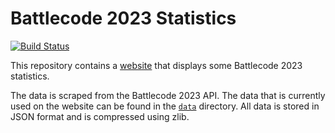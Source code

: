 # Battlecode 2023 Statistics

[![Build Status](https://github.com/jmerle/battlecode-2023-statistics/workflows/Build/badge.svg)](https://github.com/jmerle/battlecode-2023-statistics/actions/workflows/build.yml)

This repository contains a [website](https://jmerle.github.io/battlecode-2023-statistics/) that displays some Battlecode 2023 statistics.

The data is scraped from the Battlecode 2023 API. The data that is currently used on the website can be found in the [`data`](./data) directory. All data is stored in JSON format and is compressed using zlib.
